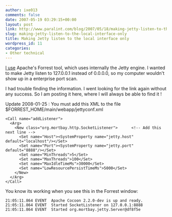 ```yaml
---
author: ixe013
comments: false
date: 2007-05-19 03:29:15+00:00
layout: post
link: http://www.paralint.com/blog/2007/05/18/making-jetty-listen-to-the-local-interface-only/
slug: making-jetty-listen-to-the-local-interface-only
title: Making Jetty listen to the local interface only
wordpress_id: 11
categories:
- Other technical
---
```


[I use](/cms.html) Apache's Forrest tool, which uses internally the Jetty engine. I wanted to make Jetty listen to 127.0.0.1 instead of 0.0.0.0, so my computer wouldn't show up in a enterprise port scan.

I had trouble finding the information. I went looking for the link again without any success. So I am posting it here, where I will always be able to find it !

Update 2008-01-25 : You must add this XML to the file $FORREST_HOME/main/webapp/jettyconf.xml

    
    <Call name="addListener">
      <Arg>
        <New class="org.mortbay.http.SocketListener">      <!-- Add this next line -->
          <Set name="Host"><SystemProperty name="jetty.host" default="localhost"/></Set>
          <Set name="Port"><SystemProperty name="jetty.port" default="8888"/></Set>
          <Set name="MinThreads">5</Set>
          <Set name="MaxThreads">100</Set>
          <Set name="MaxIdleTimeMs">30000</Set>
          <Set name="LowResourcePersistTimeMs">5000</Set>
        </New>
      </Arg>
    </Call>


You know its working when you see this in the Forrest window:

    
    21:05:11.864 EVENT  Apache Cocoon 2.2.0-dev is up and ready.
    21:05:11.864 EVENT  Started SocketListener on 127.0.0.1:8888
    21:05:11.864 EVENT  Started org.mortbay.jetty.Server@df8f5e
